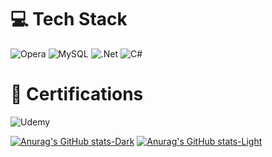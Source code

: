
# 💻 Tech Stack

![Opera](https://img.shields.io/badge/Opera-FF1B2D?style=for-the-badge&logo=Opera&logoColor=white) ![MySQL](https://img.shields.io/badge/mysql-%2300f.svg?style=for-the-badge&logo=mysql&logoColor=white) ![.Net](https://img.shields.io/badge/.NET-5C2D91?style=for-the-badge&logo=.net&logoColor=white) ![C#](https://img.shields.io/badge/c%23-%23239120.svg?style=for-the-badge&logo=c-sharp&logoColor=white)

# 📖 Certifications

![Udemy](https://img.shields.io/badge/Udemy-A435F0?style=for-the-badge&logo=Udemy&logoColor=white) 

[![Anurag's GitHub stats-Dark](https://github-readme-stats.vercel.app/apiGustavoEyroffanuraghazra&show_icons=true&theme=dark#gh-dark-mode-only)](https://github.com/anuraghazra/github-readme-stats#gh-dark-mode-only)
[![Anurag's GitHub stats-Light](https://github-readme-stats.vercel.app/apiGustavoEyroffanuraghazra&show_icons=true&theme=default#gh-light-mode-only)](https://github.com/anuraghazra/github-readme-stats#gh-light-mode-only)



